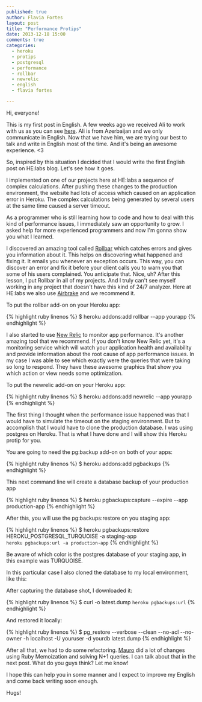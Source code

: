 ```yaml
---
published: true
author: Flavia Fortes
layout: post
title: "Performance Protips"
date: 2013-12-18 15:00
comments: true
categories:
  - heroku
  - protips
  - postgresql
  - performance
  - rollbar
  - newrelic
  - english
  - flavia fortes

---
```


Hi, everyone!

This is my first post in English. A few weeks ago we received Ali to work with us as you can see [here](http://helabs.com.br/blog/2013/11/13/novos-membros-analu-e-ali/). Ali is from Azerbaijan and we only communicate in English. Now that we have him, we are trying our best to talk and write in English most of the time. And it's being an awesome experience. <3

So, inspired by this situation I decided that I would write the first English post on HE:labs blog. Let's see how it goes.


<!--more-->

I implemented on one of our projects here at HE:labs a sequence of complex calculations. After pushing these changes to the production environment, the website had lots of access which caused on an application error in Heroku. The complex calculations being generated by several users at the same time caused a server timeout.

As a programmer who is still learning how to code and how to deal with this kind of performance issues, I immediately saw an opportunity to grow. I asked help for more experienced programmers and now I'm gonna show you what I learned.

I discovered an amazing tool called [Rollbar](https://rollbar.com/) which catches errors and gives you information about it. This helps on discovering what happened and fixing it. It emails you whenever an exception occurs. This way, you can discover an error and fix it before your client calls you to warn you that some of his users complained. You anticipate that. Nice, uh?
After this lesson, I put Rollbar in all of my projects. And I truly can't see myself working in any project that doesn't have this kind of 24/7 analyzer. Here at HE:labs we also use [Airbrake](https://airbrake.io/) and we recommend it.

To put the rollbar add-on on your Heroku app:

{% highlight ruby linenos %}
  $ heroku addons:add rollbar --app yourapp
{% endhighlight %}

I also started to use [New Relic](http://newrelic.com/) to monitor app performance. It's another amazing tool that we recommend. If you don't know New Relic yet, it's a monitoring service which will watch your application health and availability and provide information about the root cause of app performance issues. In my case I was able to see which exactly were the queries that were taking so long to respond. They have these awesome graphics that show you which action or view needs some optimization.

To put the newrelic add-on on your Heroku app:

{% highlight ruby linenos %}
  $ heroku addons:add newrelic --app yourapp
{% endhighlight %}

The first thing I thought when the performance issue happened was that I would have to simulate the timeout on the staging environment. But to accomplish that I would have to clone the production database. I was using postgres on Heroku. That is what I have done and I will show this Heroku protip for you.

You are going to need the pg:backup add-on on both of your apps:

{% highlight ruby linenos %}
  $ heroku addons:add pgbackups
{% endhighlight %}

This next command line will create a database backup of your production app

{% highlight ruby linenos %}
  $ heroku pgbackups:capture --expire --app production-app
{% endhighlight %}

After this, you will use the pg:backups:restore on you staging app:

{% highlight ruby linenos %}
  $ heroku pgbackups:restore HEROKU_POSTGRESQL_TURQUOISE -a staging-app \
    `heroku pgbackups:url -a production-app`
{% endhighlight %}

Be aware of which color is the postgres database of your staging app, in this example was TURQUOISE.

In this particular case I also cloned the database to my local environment, like this:

After capturing the database shot, I downloaded it:

{% highlight ruby linenos %}
  $ curl -o latest.dump `heroku pgbackups:url`
{% endhighlight %}

And restored it locally:

{% highlight ruby linenos %}
  $ pg_restore --verbose --clean --no-acl --no-owner -h localhost -U youruser -d yourdb latest.dump
{% endhighlight %}


After all that, we had to do some refactoring. [Mauro](https://twitter.com/maurogeorge) did a lot of changes using Ruby Memoization and solving N+1 queries.
I can talk about that in the next post. What do you guys think? Let me know!

I hope this can help you in some manner and I expect to improve my English and come back writing soon enough.

Hugs!
